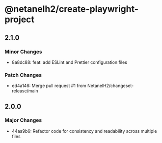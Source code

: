 # @netanelh2/create-playwright-project

## 2.1.0

### Minor Changes

- 8a8dc88: feat: add ESLint and Prettier configuration files

### Patch Changes

- ed4a146: Merge pull request #1 from NetanelH2/changeset-release/main

## 2.0.0

### Major Changes

- 44aa9b6: Refactor code for consistency and readability across multiple files
